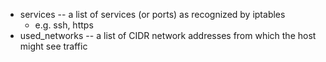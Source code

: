 

- services -- a list of services (or ports) as recognized by iptables
  - e.g. ssh, https
- used\_networks -- a list of CIDR network addresses from which the host
                    might see traffic

